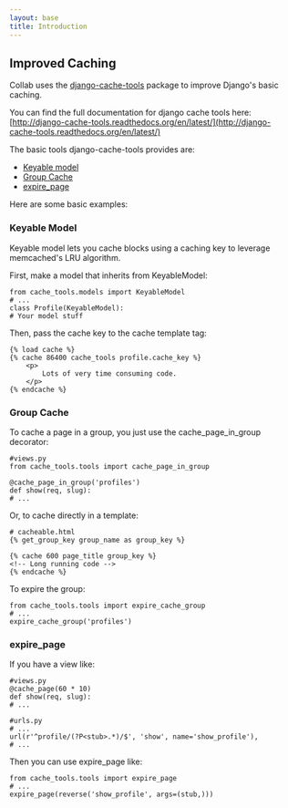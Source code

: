 ```yaml
---
layout: base
title: Introduction
---
```


## Improved Caching

Collab uses the [django-cache-tools](https://pypi.python.org/pypi/django-cache-tools/0.1.1) package to improve Django's basic caching.

You can find the full documentation for django cache tools here: [http://django-cache-tools.readthedocs.org/en/latest/](http://django-cache-tools.readthedocs.org/en/latest/)

The basic tools django-cache-tools provides are:

* [Keyable model](http://django-cache-tools.readthedocs.org/en/latest/keyable_model.html)
* [Group Cache](http://django-cache-tools.readthedocs.org/en/latest/group_cache.html)
* [expire_page](http://django-cache-tools.readthedocs.org/en/latest/expire_page.html)


Here are some basic examples:

### Keyable Model

Keyable model lets you cache blocks using a caching key to leverage memcached's LRU algorithm.

First, make a model that inherits from KeyableModel:

    from cache_tools.models import KeyableModel
    # ...
    class Profile(KeyableModel):
    # Your model stuff

Then, pass the cache key to the cache template tag:

    {% load cache %}
    {% cache 86400 cache_tools profile.cache_key %}
        <p>
            Lots of very time consuming code.
        </p>
    {% endcache %}


### Group Cache


To cache a page in a group, you just use the cache_page_in_group decorator:

    #views.py
    from cache_tools.tools import cache_page_in_group

    @cache_page_in_group('profiles')
    def show(req, slug):
    # ...

Or, to cache directly in a template:

    # cacheable.html
    {% get_group_key group_name as group_key %}

    {% cache 600 page_title group_key %}
    <!-- Long running code -->
    {% endcache %}

To expire the group:

    from cache_tools.tools import expire_cache_group
    # ...
    expire_cache_group('profiles')


### expire_page


If you have a view like:

    #views.py
    @cache_page(60 * 10)
    def show(req, slug):
    # ...

    #urls.py
    # ...
    url(r'^profile/(?P<stub>.*)/$', 'show', name='show_profile'),
    # ...

Then you can use expire_page like:

    from cache_tools.tools import expire_page
    # ...
    expire_page(reverse('show_profile', args=(stub,)))

